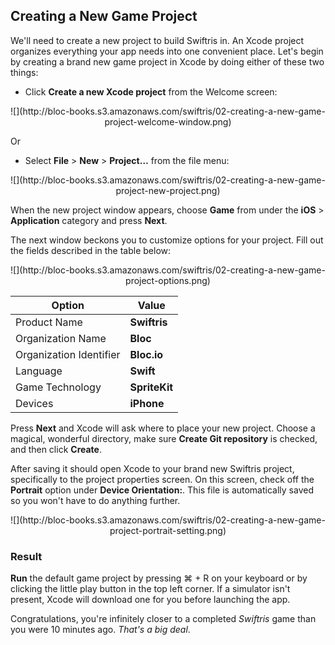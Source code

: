 ## Creating a New Game Project

We'll need to create a new project to build Swiftris in. An Xcode project organizes everything your app needs into one convenient place. Let's begin by creating a brand new game project in Xcode by doing either of these two things:

* Click **Create a new Xcode project** from the Welcome screen:

<center>![](http://bloc-books.s3.amazonaws.com/swiftris/02-creating-a-new-game-project-welcome-window.png)</center>

Or
* Select **File** > **New** > **Project…** from the file menu:

<center>![](http://bloc-books.s3.amazonaws.com/swiftris/02-creating-a-new-game-project-new-project.png)</center>

When the new project window appears, choose **Game** from under the **iOS** > **Application** category and press **Next**.

The next window beckons you to customize options for your project. Fill out the fields described in the table below:

<center>![](http://bloc-books.s3.amazonaws.com/swiftris/02-creating-a-new-game-project-options.png)</center>

| Option | Value |
| - | - |
| Product Name | **Swiftris** |
| Organization Name | **Bloc** |
| Organization Identifier | **Bloc.io** |
| Language | **Swift** |
| Game Technology | **SpriteKit** |
| Devices | **iPhone** |

Press **Next** and Xcode will ask where to place your new project. Choose a magical, wonderful directory, make sure **Create Git repository** is checked, and then click **Create**.

After saving it should open Xcode to your brand new Swiftris project, specifically to the project properties screen. On this screen, check off the **Portrait** option under **Device Orientation:**. This file is automatically saved so you won't have to do anything further.

<center>![](http://bloc-books.s3.amazonaws.com/swiftris/02-creating-a-new-game-project-portrait-setting.png)</center>

### Result

**Run** the default game project by pressing <key>⌘ + R</key> on your keyboard or by clicking the little play button in the top left corner. If a simulator isn't present, Xcode will download one for you before launching the app.

Congratulations, you're infinitely closer to a completed *Swiftris* game than you were 10 minutes ago. *That's a big deal*.

